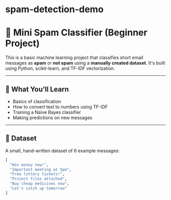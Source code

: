 # spam-detection-demo
# 📧 Mini Spam Classifier (Beginner Project)

This is a basic machine learning project that classifies short email messages as **spam** or **not spam** using a **manually created dataset**. It's built using Python, scikit-learn, and TF-IDF vectorization.

---

## 🚀 What You’ll Learn

- Basics of classification
- How to convert text to numbers using TF-IDF
- Training a Naive Bayes classifier
- Making predictions on new messages

---

## 🧠 Dataset

A small, hand-written dataset of 6 example messages:

```python
[
  "Win money now!", 
  "Important meeting at 5pm", 
  "Free lottery tickets!", 
  "Project files attached", 
  "Buy cheap medicines now", 
  "Let's catch up tomorrow"
]
